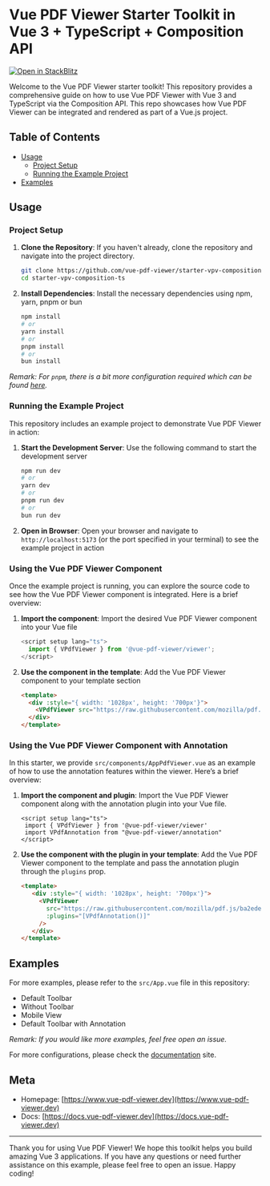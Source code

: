 # Vue PDF Viewer Starter Toolkit in Vue 3 + TypeScript + Composition API

[![Open in StackBlitz](https://developer.stackblitz.com/img/open_in_stackblitz.svg)](https://stackblitz.com/github/vue-pdf-viewer/starter-vpv-composition-ts)

Welcome to the Vue PDF Viewer  starter toolkit! This repository provides a comprehensive guide on how to use Vue PDF Viewer with Vue 3 and TypeScript via the Composition API. This repo showcases how Vue PDF Viewer can be integrated and rendered as part of a Vue.js project.

## Table of Contents
- [Usage](#usage)
  - [Project Setup](#project-setup)
  - [Running the Example Project](#running-the-example-project)
- [Examples](#examples)

## Usage

### Project Setup

1. **Clone the Repository**: If you haven't already, clone the repository and navigate into the project directory.

    ```bash
    git clone https://github.com/vue-pdf-viewer/starter-vpv-composition-ts.git
    cd starter-vpv-composition-ts
    ```

2. **Install Dependencies**: Install the necessary dependencies using npm, yarn, pnpm or bun

    ```bash
    npm install
    # or
    yarn install
    # or
    pnpm install
    # or
    bun install
    ```

_Remark: For `pnpm`, there is a bit more configuration required which can be found [here](https://docs.vue-pdf-viewer.dev/introduction/getting-started.html#install-vue-pdf-viewer)._


### Running the Example Project

This repository includes an example project to demonstrate Vue PDF Viewer in action:

1. **Start the Development Server**: Use the following command to start the development server

    ```bash
    npm run dev
    # or
    yarn dev
    # or
    pnpm run dev
    # or
    bun run dev
    ```

2. **Open in Browser**: Open your browser and navigate to `http://localhost:5173` (or the port specified in your terminal) to see the example project in action

### Using the Vue PDF Viewer Component

Once the example project is running, you can explore the source code to see how the Vue PDF Viewer component is integrated. Here is a brief overview:

1. **Import the component**: Import the desired Vue PDF Viewer component into your Vue file

    ```typescript
    <script setup lang="ts">
      import { VPdfViewer } from '@vue-pdf-viewer/viewer';
    </script>
    ```

2. **Use the component in the template**: Add the Vue PDF Viewer component to your template section

    ```html
    <template>
      <div :style="{ width: '1028px', height: '700px'}">
        <VPdfViewer src="https://raw.githubusercontent.com/mozilla/pdf.js/ba2edeae/web/compressed.tracemonkey-pldi-09.pdf" />
      </div>
    </template>
    ```

### Using the Vue PDF Viewer Component with Annotation

In this starter, we provide `src/components/AppPdfViewer.vue` as an example of how to use the annotation features within the viewer. Here’s a brief overview:

1. **Import the component and plugin**: Import the Vue PDF Viewer component along with the annotation plugin into your Vue file.

   ```vue
   <script setup lang="ts">
    import { VPdfViewer } from '@vue-pdf-viewer/viewer'
    import VPdfAnnotation from "@vue-pdf-viewer/annotation"
   </script>
   ```

2. **Use the component with the plugin in your template**: Add the Vue PDF Viewer component to the template and pass the annotation plugin through the `plugins` prop.

   ```html
   <template>
      <div :style="{ width: '1028px', height: '700px'}">
        <VPdfViewer
          src="https://raw.githubusercontent.com/mozilla/pdf.js/ba2edeae/web/compressed.tracemonkey-pldi-09.pdf"
          :plugins="[VPdfAnnotation()]"
        />
      </div>
   </template>
   ```


## Examples

For more examples, please refer to the `src/App.vue` file in this repository:
 - Default Toolbar
 - Without Toolbar
 - Mobile View
 - Default Toolbar with Annotation

_Remark: If you would like more examples, feel free open an issue._

For more configurations, please check the [documentation](https://docs.vue-pdf-viewer.dev) site.

## Meta
- Homepage: [https://www.vue-pdf-viewer.dev](https://www.vue-pdf-viewer.dev)
- Docs: [https://docs.vue-pdf-viewer.dev](https://docs.vue-pdf-viewer.dev)
  
---

Thank you for using Vue PDF Viewer! We hope this toolkit helps you build amazing Vue 3 applications. If you have any questions or need further assistance on this example, please feel free to open an issue. Happy coding!
